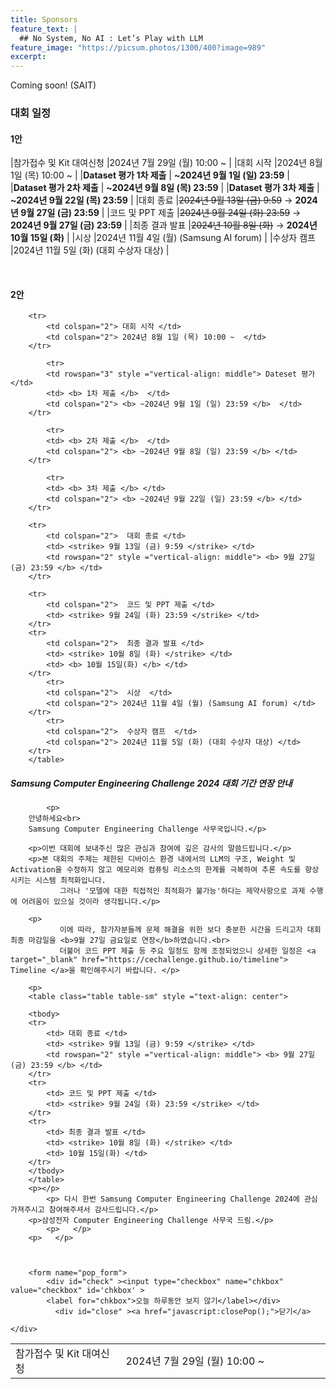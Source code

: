 ```yaml
---
title: Sponsors
feature_text: |
  ## No System, No AI : Let’s Play with LLM
feature_image: "https://picsum.photos/1300/400?image=989"
excerpt:
---
```


Coming soon!
(SAIT)

### 대회 일정

#### 1안      
<p></p>

|참가접수 및 Kit 대여신청     |2024년 7월 29일 (월) 10:00 ~ |
|대회 시작         |2024년 8월 1일 (목) 10:00 ~ |
|**Dataset 평가 1차 제출** | **~2024년 9월 1일 (일) 23:59** |
|**Dataset 평가 2차 제출** | **~2024년 9월 8일 (목) 23:59** |
|**Dataset 평가 3차 제출** | **~2024년 9월 22일 (목) 23:59** |
|대회 종료         |~~2024년 9월 13일 (금) 9:59~~  &rarr; **2024년 9월 27일 (금) 23:59** |
|코드 및 PPT 제출  |~~2024년 9월 24일 (화) 23:59~~ &rarr; **2024년 9월 27일 (금) 23:59** |
|최종 결과 발표    |~~2024년 10월 8일 (화)~~  &rarr; **2024년 10월 15일 (화)** |
|시상              |2024년 11월 4일 (월) (Samsung AI forum) |
|수상자 캠프       |2024년 11월 5일 (화) (대회 수상자 대상) |

<br>

#### 2안
<p>
  		<table class="table table-sm" width="100%">
		<tr>
   			<td colspan="2"> 참가접수 및 Kit 대여신청 </td> 
			<td colspan="2" width="65%"> 2024년 7월 29일 (월) 10:00 ~ </td> 
   		</tr>	
			
   		<tr>
   			<td colspan="2"> 대회 시작 </td>
			<td colspan="2"> 2024년 8월 1일 (목) 10:00 ~  </td>
   		</tr>

      		<tr>
			<td rowspan="3" style ="vertical-align: middle"> Dateset 평가 </td>
   			<td> <b> 1차 제출 </b>  </td> 
			<td colspan="2"> <b> ~2024년 9월 1일 (일) 23:59 </b>  </td> 
   		</tr>	

        	<tr>
   			<td> <b> 2차 제출 </b>  </td> 
			<td colspan="2"> <b> ~2024년 9월 8일 (일) 23:59 </b> </td> 
   		</tr>	

        	<tr>
   			<td> <b> 3차 제출 </b> </td>
			<td colspan="2"> <b> ~2024년 9월 22일 (일) 23:59 </b> </td>
   		</tr>
     
  		<tr>
			<td colspan="2">  대회 종료 </td>
			<td> <strike> 9월 13일 (금) 9:59 </strike> </td>
   			<td rowspan="2" style ="vertical-align: middle"> <b> 9월 27일(금) 23:59 </b> </td> 
 		</tr>	
   
   		<tr>
   			<td colspan="2">  코드 및 PPT 제출 </td> 
			<td> <strike> 9월 24일 (화) 23:59 </strike> </td> 
 		</tr>	
   		<tr>
   			<td colspan="2">  최종 결과 발표 </td> 
			<td> <strike> 10월 8일 (화) </strike> </td> 
   			<td> <b> 10월 15일(화) </b> </td> 
 		</tr>
      		<tr>
   			<td colspan="2">  시상  </td> 
			<td colspan="2"> 2024년 11월 4일 (월) (Samsung AI forum) </td> 
   		</tr>	
     		<tr>
   			<td colspan="2">  수상자 캠프  </td> 
			<td colspan="2"> 2024년 11월 5일 (화) (대회 수상자 대상) </td> 
   		</tr>
  		</table>
    

<p></p>

<!-- layer popup content -->

<div class="layerPopup" id="layer_popup" style="visibility: visible;">
    <div class="layerBox">
        <h5 class="title">Samsung Computer Engineering Challenge 2024 대회 기간 연장 안내</h5>
        <div class="cont">
		
            <p>
	    안녕하세요<br>      
	    Samsung Computer Engineering Challenge 사무국입니다.</p>  
	   
	    <p>이번 대회에 보내주신 많은 관심과 참여에 깊은 감사의 말씀드립니다.</p>  
	    <p>본 대회의 주제는 제한된 디바이스 환경 내에서의 LLM의 구조, Weight 및 Activation을 수정하지 않고 메모리와 컴퓨팅 리소스의 한계를 극복하여 추론 속도를 향상시키는 시스템 최적화입니다.         
               그러나 '모델에 대한 직접적인 최적화가 불가능'하다는 제약사항으로 과제 수행에 어려움이 있으실 것이라 생각됩니다.</p>  
            
	    <p>
               이에 따라, 참가자분들께 문제 해결을 위한 보다 충분한 시간을 드리고자 대회 최종 마감일을 <b>9월 27일 금요일로 연장</b>하였습니다.<br>  
               더불어 코드 PPT 제출 등 주요 일정도 함께 조정되었으니 상세한 일정은 <a target="_blank" href="https://cechallenge.github.io/timeline"> Timeline </a>을 확인해주시기 바랍니다. </p>

		<p>
  		<table class="table table-sm" style ="text-align: center">
    	
  		<tbody>
		<tr>
			<td> 대회 종료 </td> 
			<td> <strike> 9월 13일 (금) 9:59 </strike> </td>
   			<td rowspan="2" style ="vertical-align: middle"> <b> 9월 27일(금) 23:59 </b> </td> 
 		</tr>	
   		<tr>
   			<td> 코드 및 PPT 제출 </td> 
			<td> <strike> 9월 24일 (화) 23:59 </strike> </td>
 		</tr>	
   		<tr>
   			<td> 최종 결과 발표 </td> 
			<td> <strike> 10월 8일 (화) </strike> </td> 
   			<td> 10월 15일(화) </td> 
 		</tr>			
  		</tbody>
  		</table>
		<p></p>
            <p> 다시 한번 Samsung Computer Engineering Challenge 2024에 관심 가져주시고 참여해주셔서 감사드립니다.</p>   
	    <p>삼성전자 Computer Engineering Challenge 사무국 드림.</p>
            <p>   </p>
	    <p>   </p>
  
                 
         
        <form name="pop_form">
            <div id="check" ><input type="checkbox" name="chkbox" value="checkbox" id='chkbox' >
            <label for="chkbox">오늘 하루동안 보지 않기</label></div>
		      <div id="close" ><a href="javascript:closePop();">닫기</a>
		
	</div>  


